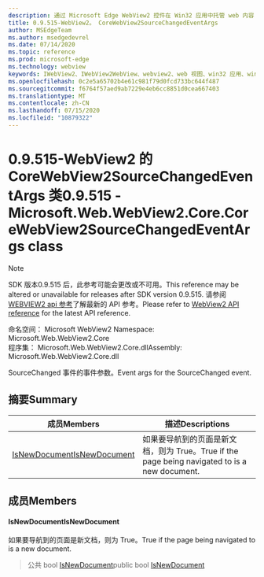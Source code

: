 ```yaml
---
description: 通过 Microsoft Edge WebView2 控件在 Win32 应用中托管 web 内容
title: 0.9.515-WebView2。 CoreWebView2SourceChangedEventArgs
author: MSEdgeTeam
ms.author: msedgedevrel
ms.date: 07/14/2020
ms.topic: reference
ms.prod: microsoft-edge
ms.technology: webview
keywords: IWebView2、IWebView2WebView、webview2、web 视图、win32 应用、win32、edge、ICoreWebView2、ICoreWebView2Controller、浏览器控件、边缘 html
ms.openlocfilehash: 0c2e5a65702b4e61c981f79d0fcd733bc644f487
ms.sourcegitcommit: f6764f57aed9ab7229e4eb6cc8851d0cea667403
ms.translationtype: MT
ms.contentlocale: zh-CN
ms.lasthandoff: 07/15/2020
ms.locfileid: "10879322"
---
```

# <span data-ttu-id="edaa4-104">0.9.515-WebView2 的 CoreWebView2SourceChangedEventArgs 类</span><span class="sxs-lookup"><span data-stu-id="edaa4-104">0.9.515 - Microsoft.Web.WebView2.Core.CoreWebView2SourceChangedEventArgs class</span></span> 

> [!NOTE]
> <span data-ttu-id="edaa4-105">SDK 版本0.9.515 后，此参考可能会更改或不可用。</span><span class="sxs-lookup"><span data-stu-id="edaa4-105">This reference may be altered or unavailable for releases after SDK version 0.9.515.</span></span> <span data-ttu-id="edaa4-106">请参阅[WEBVIEW2 api 参考](../../../webview2-api-reference.md)了解最新的 API 参考。</span><span class="sxs-lookup"><span data-stu-id="edaa4-106">Please refer to [WebView2 API reference](../../../webview2-api-reference.md) for the latest API reference.</span></span>

<span data-ttu-id="edaa4-107">命名空间： Microsoft WebView2 </span><span class="sxs-lookup"><span data-stu-id="edaa4-107">Namespace: Microsoft.Web.WebView2.Core</span></span>\
<span data-ttu-id="edaa4-108">程序集： Microsoft.Web.WebView2.Core.dll</span><span class="sxs-lookup"><span data-stu-id="edaa4-108">Assembly: Microsoft.Web.WebView2.Core.dll</span></span>

<span data-ttu-id="edaa4-109">SourceChanged 事件的事件参数。</span><span class="sxs-lookup"><span data-stu-id="edaa4-109">Event args for the SourceChanged event.</span></span>

## <span data-ttu-id="edaa4-110">摘要</span><span class="sxs-lookup"><span data-stu-id="edaa4-110">Summary</span></span>

 <span data-ttu-id="edaa4-111">成员</span><span class="sxs-lookup"><span data-stu-id="edaa4-111">Members</span></span>                        | <span data-ttu-id="edaa4-112">描述</span><span class="sxs-lookup"><span data-stu-id="edaa4-112">Descriptions</span></span>
--------------------------------|---------------------------------------------
[<span data-ttu-id="edaa4-113">IsNewDocument</span><span class="sxs-lookup"><span data-stu-id="edaa4-113">IsNewDocument</span></span>](#isnewdocument) | <span data-ttu-id="edaa4-114">如果要导航到的页面是新文档，则为 True。</span><span class="sxs-lookup"><span data-stu-id="edaa4-114">True if the page being navigated to is a new document.</span></span>

## <span data-ttu-id="edaa4-115">成员</span><span class="sxs-lookup"><span data-stu-id="edaa4-115">Members</span></span>

#### <span data-ttu-id="edaa4-116">IsNewDocument</span><span class="sxs-lookup"><span data-stu-id="edaa4-116">IsNewDocument</span></span> 

<span data-ttu-id="edaa4-117">如果要导航到的页面是新文档，则为 True。</span><span class="sxs-lookup"><span data-stu-id="edaa4-117">True if the page being navigated to is a new document.</span></span>

> <span data-ttu-id="edaa4-118">公共 bool [IsNewDocument](#isnewdocument)</span><span class="sxs-lookup"><span data-stu-id="edaa4-118">public bool [IsNewDocument](#isnewdocument)</span></span>


